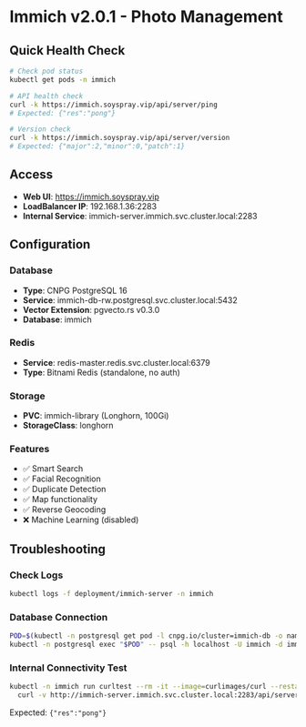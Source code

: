 # Immich v2.0.1 - Photo Management

## Quick Health Check

```bash
# Check pod status
kubectl get pods -n immich

# API health check
curl -k https://immich.soyspray.vip/api/server/ping
# Expected: {"res":"pong"}

# Version check
curl -k https://immich.soyspray.vip/api/server/version
# Expected: {"major":2,"minor":0,"patch":1}
```

## Access

- **Web UI**: <https://immich.soyspray.vip>
- **LoadBalancer IP**: 192.168.1.36:2283
- **Internal Service**: immich-server.immich.svc.cluster.local:2283

## Configuration

### Database

- **Type**: CNPG PostgreSQL 16
- **Service**: immich-db-rw.postgresql.svc.cluster.local:5432
- **Vector Extension**: pgvecto.rs v0.3.0
- **Database**: immich

### Redis

- **Service**: redis-master.redis.svc.cluster.local:6379
- **Type**: Bitnami Redis (standalone, no auth)

### Storage

- **PVC**: immich-library (Longhorn, 100Gi)
- **StorageClass**: longhorn

### Features

- ✅ Smart Search
- ✅ Facial Recognition
- ✅ Duplicate Detection
- ✅ Map functionality
- ✅ Reverse Geocoding
- ❌ Machine Learning (disabled)

## Troubleshooting

### Check Logs

```bash
kubectl logs -f deployment/immich-server -n immich
```

### Database Connection

```bash
POD=$(kubectl -n postgresql get pod -l cnpg.io/cluster=immich-db -o name | head -n1 | sed 's#pod/##')
kubectl -n postgresql exec "$POD" -- psql -h localhost -U immich -d immich -c "SELECT version();"
```

### Internal Connectivity Test

```bash
kubectl -n immich run curltest --rm -it --image=curlimages/curl --restart=Never -- \
  curl -v http://immich-server.immich.svc.cluster.local:2283/api/server/ping
```

Expected: `{"res":"pong"}`
